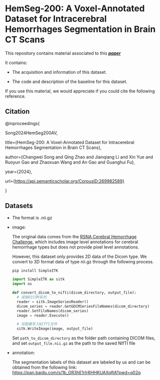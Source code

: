 # HemSeg-200: A Voxel-Annotated Dataset for Intracerebral Hemorrhages Segmentation in Brain CT Scans
This repository contains material associated to this  ***[paper](https://arxiv.org/pdf/2405.14559)*** 


It contains:

  - The acquisition and information of this dataset.

  - The code and description of the baseline for this dataset.

If you use this material, we would appreciate if you could cite the following reference.
## Citation
@inproceedings{

  Song2024HemSeg200AV,

  title={HemSeg-200: A Voxel-Annotated Dataset for 
  Intracerebral Hemorrhages Segmentation in Brain CT Scans},

  author={Changwei Song and Qing Zhao and Jianqiang Li and Xin Yue and Ruoyun Gao and Zhaoxuan Wang and An Gao and Guanghui Fu},

  year={2024},

  url={https://api.semanticscholar.org/CorpusID:269982589}

}

## Datasets
- The format is .nii.gz
- image:
  
  The original data comes from the [RSNA Cerebral Hemorrhage Challenge](https://www.kaggle.com/competitions/rsna-intracranial-hemorrhage-detection/data), which includes image level annotations for cerebral hemorrhage types but does not provide pixel level annotations.

  However, this dataset only provides 2D data of the Dicom type. We convert to 3D format data of type nii.gz through the following process.

  ```bash
  pip install SimpleITK
  ```



  ```python
  import SimpleITK as sitk
  import os

  def convert_dicom_to_nifti(dicom_directory, output_file):
    # 读取DICOM系列
    reader = sitk.ImageSeriesReader()
    dicom_series = reader.GetGDCMSeriesFileNames(dicom_directory)
    reader.SetFileNames(dicom_series)
    image = reader.Execute()

    # 将图像写入NIfTI文件
    sitk.WriteImage(image, output_file)
  ```
  Set `path_to_dicom_directory` as the folder path containing DICOM files, and set `output_file.nii.gz` as the path to the saved NIfTI file

- annotation:
  
  The segmentation labels of this dataset are labeled by us and can be obtained from the following link: https://pan.baidu.com/s/1b_GR3hE1rIr6HHKUAXqftA?pwd=q02q 
